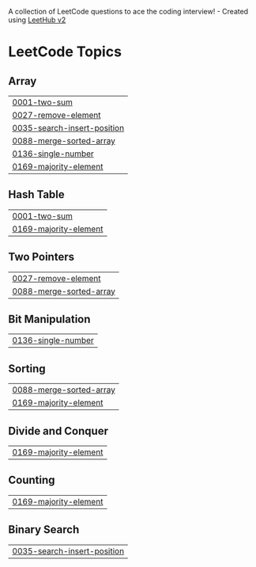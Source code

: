 A collection of LeetCode questions to ace the coding interview! - Created using [LeetHub v2](https://github.com/arunbhardwaj/LeetHub-2.0)
<!---LeetCode Topics Start-->
# LeetCode Topics
## Array
|  |
| ------- |
| [0001-two-sum](https://github.com/prateeksharma0112/LeetCode-Submissions/tree/master/0001-two-sum) |
| [0027-remove-element](https://github.com/prateeksharma0112/LeetCode-Submissions/tree/master/0027-remove-element) |
| [0035-search-insert-position](https://github.com/prateeksharma0112/LeetCode-Submissions/tree/master/0035-search-insert-position) |
| [0088-merge-sorted-array](https://github.com/prateeksharma0112/LeetCode-Submissions/tree/master/0088-merge-sorted-array) |
| [0136-single-number](https://github.com/prateeksharma0112/LeetCode-Submissions/tree/master/0136-single-number) |
| [0169-majority-element](https://github.com/prateeksharma0112/LeetCode-Submissions/tree/master/0169-majority-element) |
## Hash Table
|  |
| ------- |
| [0001-two-sum](https://github.com/prateeksharma0112/LeetCode-Submissions/tree/master/0001-two-sum) |
| [0169-majority-element](https://github.com/prateeksharma0112/LeetCode-Submissions/tree/master/0169-majority-element) |
## Two Pointers
|  |
| ------- |
| [0027-remove-element](https://github.com/prateeksharma0112/LeetCode-Submissions/tree/master/0027-remove-element) |
| [0088-merge-sorted-array](https://github.com/prateeksharma0112/LeetCode-Submissions/tree/master/0088-merge-sorted-array) |
## Bit Manipulation
|  |
| ------- |
| [0136-single-number](https://github.com/prateeksharma0112/LeetCode-Submissions/tree/master/0136-single-number) |
## Sorting
|  |
| ------- |
| [0088-merge-sorted-array](https://github.com/prateeksharma0112/LeetCode-Submissions/tree/master/0088-merge-sorted-array) |
| [0169-majority-element](https://github.com/prateeksharma0112/LeetCode-Submissions/tree/master/0169-majority-element) |
## Divide and Conquer
|  |
| ------- |
| [0169-majority-element](https://github.com/prateeksharma0112/LeetCode-Submissions/tree/master/0169-majority-element) |
## Counting
|  |
| ------- |
| [0169-majority-element](https://github.com/prateeksharma0112/LeetCode-Submissions/tree/master/0169-majority-element) |
## Binary Search
|  |
| ------- |
| [0035-search-insert-position](https://github.com/prateeksharma0112/LeetCode-Submissions/tree/master/0035-search-insert-position) |
<!---LeetCode Topics End-->
